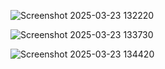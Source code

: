 
![Screenshot 2025-03-23 132220](https://github.com/user-attachments/assets/b63e7bab-61ce-4b0b-b1dd-c71378e73f52)


![Screenshot 2025-03-23 133730](https://github.com/user-attachments/assets/55554d27-c4a7-499f-80e1-a7e023d74b3b)




![Screenshot 2025-03-23 134420](https://github.com/user-attachments/assets/521312e2-e905-4ea4-a138-e7a40b4c574a)
